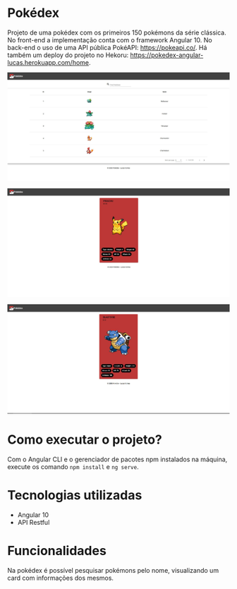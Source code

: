 # Pokédex
Projeto de uma pokédex com os primeiros 150 pokémons da série clássica. No front-end a implementação conta com o framework Angular 10. No back-end o uso de uma API pública PokéAPI: https://pokeapi.co/. Há também um deploy do projeto no Hekoru: https://pokedex-angular-lucas.herokuapp.com/home.

![alt text](https://github.com/lucaslemos94/pokedex/blob/main/capture_1.JPG?raw=true)

![alt text](https://github.com/lucaslemos94/pokedex/blob/main/capture_2.JPG?raw=true)

![alt text](https://github.com/lucaslemos94/pokedex/blob/main/capture_3.JPG?raw=true)

# Como executar o projeto?
Com o Angular CLI e o gerenciador de pacotes npm instalados na máquina, execute os comando ```npm install``` e ```ng serve```.

# Tecnologias utilizadas
  - Angular 10
  - API Restful
  
# Funcionalidades
Na pokédex é possível pesquisar pokémons pelo nome, visualizando um card com informações dos mesmos.
